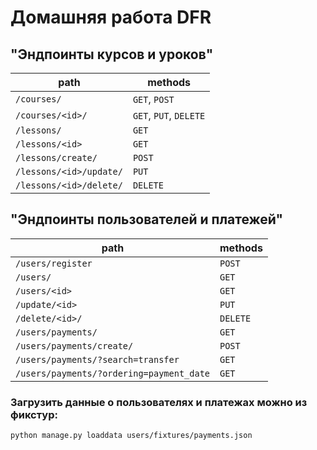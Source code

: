 # Домашняя работа DFR

## "Эндпоинты курсов и уроков"
| path                                     | methods                |
|------------------------------------------|------------------------|
| `/courses/`                              | `GET`, `POST`          |
| `/courses/<id>/`                         | `GET`, `PUT`, `DELETE` |
| `/lessons/`                              | `GET`                  |
| `/lessons/<id>`                          | `GET`                  |
| `/lessons/create/`                       | `POST`                 |
| `/lessons/<id>/update/`                  | `PUT`                  |
| `/lessons/<id>/delete/`                  | `DELETE`               |

## "Эндпоинты пользователей и платежей"
| path                                     | methods                |
|------------------------------------------|------------------------|
| `/users/register`                        | `POST`                 |
| `/users/`                                | `GET`                  |
| `/users/<id>`                            | `GET`                  |
| `/update/<id>`                           | `PUT`                  |
| `/delete/<id>/`                          | `DELETE`               |
| `/users/payments/`                       | `GET`                  |
| `/users/payments/create/`                | `POST`                 |
| `/users/payments/?search=transfer`       | `GET`                  |
| `/users/payments/?ordering=payment_date` | `GET`                  |


### Загрузить данные о пользователях и платежах можно из фикстур:
   ``` bash
   python manage.py loaddata users/fixtures/payments.json
   ```

